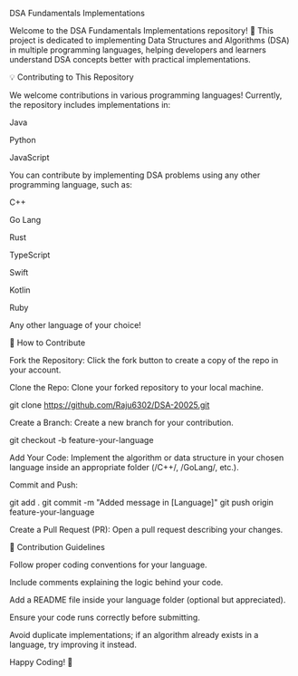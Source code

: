 DSA Fundamentals Implementations

Welcome to the DSA Fundamentals Implementations repository! 🚀 This project is dedicated to implementing Data Structures and Algorithms (DSA) in multiple programming languages, helping developers and learners understand DSA concepts better with practical implementations.

💡 Contributing to This Repository

We welcome contributions in various programming languages! Currently, the repository includes implementations in:

  Java
  
  Python
  
  JavaScript

You can contribute by implementing DSA problems using any other programming language, such as:

  C++
  
  Go Lang
  
  Rust
  
  TypeScript
  
  Swift
  
  Kotlin
  
  Ruby

Any other language of your choice!

🚀 How to Contribute

Fork the Repository: Click the fork button to create a copy of the repo in your account.

Clone the Repo: Clone your forked repository to your local machine.

git clone https://github.com/Raju6302/DSA-20025.git

Create a Branch: Create a new branch for your contribution.

git checkout -b feature-your-language

Add Your Code: Implement the algorithm or data structure in your chosen language inside an appropriate folder (/C++/, /GoLang/, etc.).

Commit and Push:

git add .
git commit -m "Added message in [Language]"
git push origin feature-your-language

Create a Pull Request (PR): Open a pull request describing your changes.

🌟 Contribution Guidelines

Follow proper coding conventions for your language.

Include comments explaining the logic behind your code.

Add a README file inside your language folder (optional but appreciated).

Ensure your code runs correctly before submitting.

Avoid duplicate implementations; if an algorithm already exists in a language, try improving it instead.

Happy Coding! 🚀

